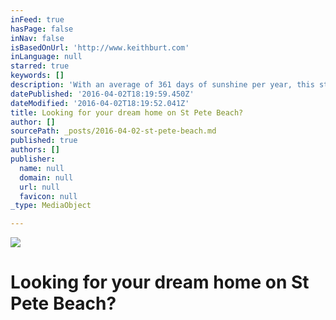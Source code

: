 ```yaml
---
inFeed: true
hasPage: false
inNav: false
isBasedOnUrl: 'http://www.keithburt.com'
inLanguage: null
starred: true
keywords: []
description: 'With an average of 361 days of sunshine per year, this strip of beach is guaranteed to please. Close to attractions in Orlando and even closer to the cultural and cosmopolitan attractions of St. Petersburg, Clearwater and Tampa, St. Pete Beach strikes the perfect balance for the casual, laid-back beach bum and the active attraction seeker.'
datePublished: '2016-04-02T18:19:59.450Z'
dateModified: '2016-04-02T18:19:52.041Z'
title: Looking for your dream home on St Pete Beach?
author: []
sourcePath: _posts/2016-04-02-st-pete-beach.md
published: true
authors: []
publisher:
  name: null
  domain: null
  url: null
  favicon: null
_type: MediaObject

---
```

![](https://the-grid-user-content.s3-us-west-2.amazonaws.com/316d32cd-bfc4-4a10-829c-dfd3f4b55d72.jpg)

# Looking for your dream home on St Pete Beach?